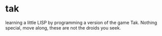 # tak
learning a little LISP by programming a version of the game Tak.  Nothing special, move along, these are not the droids you seek.  
